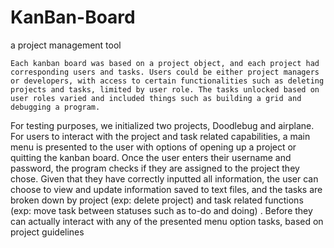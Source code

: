 # KanBan-Board
a project management tool 


	Each kanban board was based on a project object, and each project had corresponding users and tasks. Users could be either project managers or developers, with access to certain functionalities such as deleting projects and tasks, limited by user role. The tasks unlocked based on user roles varied and included things such as building a grid and debugging a program. 
For testing purposes, we initialized two projects, Doodlebug and airplane. For users to interact with the project and task related capabilities, a main menu is presented to the user with options of opening up a project or quitting the kanban board. Once the user enters their username and password, the program checks if they are assigned to the project they chose. Given that they have correctly inputted all information, the user can choose to view and update information saved to text files, and the tasks are broken down by project (exp: delete project) and task related functions (exp: move task between statuses such as to-do and doing) . Before they can actually interact with any of the presented menu option tasks, based on project guidelines 
